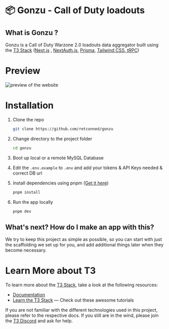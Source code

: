 # 📦 Gonzu - Call of Duty loadouts

## **What is Gonzu ?**

Gonzu is a Call of Duty Warzone 2.0 loadouts data aggregator built using the [T3 Stack](https://create.t3.gg/) ([Next.js](https://nextjs.org) , [NextAuth.js](https://next-auth.js.org), [Prisma](https://prisma.io), [Tailwind CSS](https://tailwindcss.com),[ tRPC](https://trpc.io))

# Preview

![preview of the website](https://i.imgur.com/KiIGl5Q.gif)

# Installation

1. Clone the repo

   ```sh
   git clone https://github.com/retconned/gonzu
   ```

2. Change directory to the project folder

   ```sh
   cd gonzu
   ```

3. Boot up local or a remote MySQL Database

4. Edit the `.env.example` to `.env` and add your tokens & API Keys needed & correct DB url

5. Install dependencies using pnpm ([Get it here](https://pnpm.io/installation))

   ```sh
   pnpm install
   ```

6. Run the app locally

   ```sh
   pnpm dev
   ```

## What's next? How do I make an app with this?

We try to keep this project as simple as possible, so you can start with just the scaffolding we set up for you, and add additional things later when they become necessary.

# Learn More about T3

To learn more about the [T3 Stack](https://create.t3.gg/), take a look at the following resources:

- [Documentation](https://create.t3.gg/)
- [Learn the T3 Stack](https://create.t3.gg/en/faq#what-learning-resources-are-currently-available) — Check out these awesome tutorials

If you are not familiar with the different technologies used in this project, please refer to the respective docs. If you still are in the wind, please join the [T3 Discord](https://t3.gg/discord) and ask for help.
